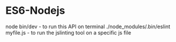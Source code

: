 # ES6-Nodejs
node bin/dev - to run this API on terminal
./node_modules/.bin/eslint myfile.js - to run the jslinting tool on a specific js file